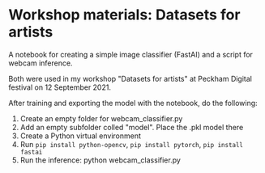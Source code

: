 # Workshop materials: Datasets for artists

A notebook for creating a simple image classifier (FastAI) and a script for webcam inference. 

Both were used in my workshop "Datasets for artists" at Peckham Digital festival on 12 September 2021. 

After training and exporting the model with the notebook, do the following:

1) Create an empty folder for webcam_classifier.py
2) Add an empty subfolder colled "model". Place the .pkl model there
3) Create a Python virtual environment 
4) Run ``pip install python-opencv``, ``pip install pytorch``, ``pip install fastai`` 
5) Run the inference: python webcam_classifier.py

